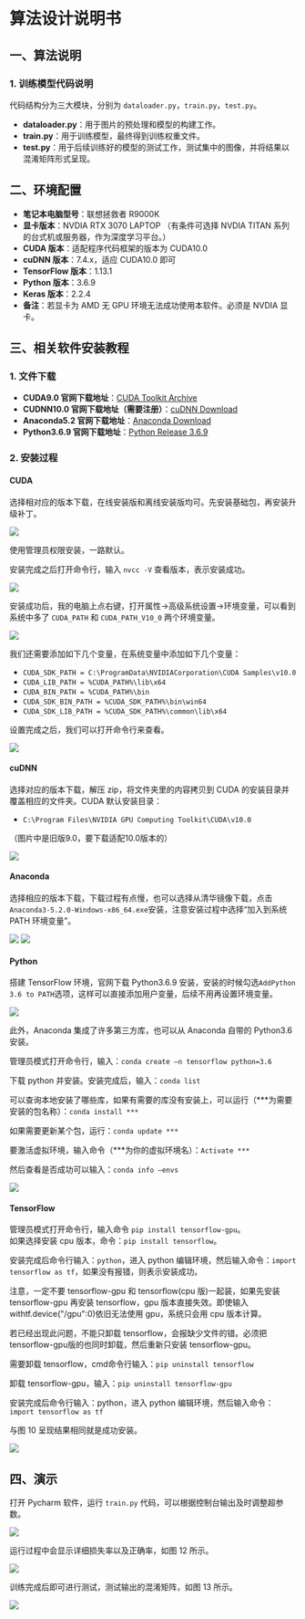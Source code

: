 # 算法设计说明书

## 一、算法说明

### 1. 训练模型代码说明

代码结构分为三大模块，分别为 `dataloader.py`，`train.py`，`test.py`。

- **dataloader.py**：用于图片的预处理和模型的构建工作。
- **train.py**：用于训练模型，最终得到训练权重文件。
- **test.py**：用于后续训练好的模型的测试工作，测试集中的图像，并将结果以混淆矩阵形式呈现。

## 二、环境配置

- **笔记本电脑型号**：联想拯救者 R9000K
- **显卡版本**：NVDIA RTX 3070 LAPTOP （有条件可选择 NVDIA TITAN 系列的台式机或服务器，作为深度学习平台。）
- **CUDA 版本**：适配程序代码框架的版本为 CUDA10.0
- **cuDNN 版本**：7.4.x，适应 CUDA10.0 即可
- **TensorFlow 版本**：1.13.1
- **Python 版本**：3.6.9
- **Keras 版本**：2.2.4
- **备注**：若显卡为 AMD 无 GPU 环境无法成功使用本软件。必须是 NVDIA 显卡。

## 三、相关软件安装教程

### 1. 文件下载

- **CUDA9.0 官网下载地址**：[CUDA Toolkit Archive](https://developer.nvidia.com/cuda-toolkit-archive)
- **CUDNN10.0 官网下载地址（需要注册）**：[cuDNN Download](https://developer.nvidia.com/rdp/cudnn-download)
- **Anaconda5.2 官网下载地址**：[Anaconda Download](https://www.anaconda.com/download/)
- **Python3.6.9 官网下载地址**：[Python Release 3.6.9](https://www.python.org/downloads/release/python-369/)

### 2. 安装过程

#### CUDA

选择相对应的版本下载，在线安装版和离线安装版均可。先安装基础包，再安装升级补丁。

![](https://github.com/FunekoZ/Apple-leaf-disease-recognition/blob/main/Image-foder/1.png) <!-- 图 1 选择对应版本的 CUDA 并下载 -->

使用管理员权限安装，一路默认。

安装完成之后打开命令行，输入 `nvcc -V` 查看版本，表示安装成功。

![](https://github.com/FunekoZ/Apple-leaf-disease-recognition/blob/main/Image-foder/2.png) <!-- 图 2 验证是否成功安装 -->

安装成功后，我的电脑上点右键，打开属性->高级系统设置->环境变量，可以看到系统中多了 `CUDA_PATH` 和 `CUDA_PATH_V10_0` 两个环境变量。

![](https://github.com/FunekoZ/Apple-leaf-disease-recognition/blob/main/Image-foder/3.png) <!-- 图 3 环境变量 -->

我们还需要添加如下几个变量，在系统变量中添加如下几个变量：

- `CUDA_SDK_PATH = C:\ProgramData\NVIDIACorporation\CUDA Samples\v10.0`
- `CUDA_LIB_PATH = %CUDA_PATH%\lib\x64`
- `CUDA_BIN_PATH = %CUDA_PATH%\bin`
- `CUDA_SDK_BIN_PATH = %CUDA_SDK_PATH%\bin\win64`
- `CUDA_SDK_LIB_PATH = %CUDA_SDK_PATH%\common\lib\x64`

设置完成之后，我们可以打开命令行来查看。

![](https://github.com/FunekoZ/Apple-leaf-disease-recognition/blob/main/Image-foder/4.png) <!-- 图 4 查看路径 -->

#### cuDNN

选择对应的版本下载，解压 zip，将文件夹里的内容拷贝到 CUDA 的安装目录并覆盖相应的文件夹。CUDA 默认安装目录：
- `C:\Program Files\NVIDIA GPU Computing Toolkit\CUDA\v10.0`

（图片中是旧版9.0，要下载适配10.0版本的）

![](https://github.com/FunekoZ/Apple-leaf-disease-recognition/blob/main/Image-foder/5.png) <!-- 图 5 cuDNN 下载 -->

#### Anaconda

选择相应的版本下载，下载过程有点慢，也可以选择从清华镜像下载，点击`Anaconda3-5.2.0-Windows-x86_64.exe`安装，注意安装过程中选择“加入到系统 PATH 环境变量”。

![](https://github.com/FunekoZ/Apple-leaf-disease-recognition/blob/main/Image-foder/6.png) <!-- 图 6 Anaconda 下载 -->
![](https://github.com/FunekoZ/Apple-leaf-disease-recognition/blob/main/Image-foder/7.png) <!-- 图 7 添加进入环境变量 -->

#### Python

搭建 TensorFlow 环境，官网下载 Python3.6.9 安装，安装的时候勾选`AddPython 3.6 to PATH`选项，这样可以直接添加用户变量，后续不用再设置环境变量。

![](https://github.com/FunekoZ/Apple-leaf-disease-recognition/blob/main/Image-foder/8.png) <!-- 图 8 python 下载 -->

此外，Anaconda 集成了许多第三方库，也可以从 Anaconda 自带的 Python3.6安装。  

管理员模式打开命令行，输入：`conda create –n tensorflow python=3.6`  

下载 python 并安装。安装完成后，输入：`conda list`  

可以查询本地安装了哪些库，如果有需要的库没有安装上，可以运行（***为需要安装的包名称）：`conda install ***`  

如果需要更新某个包，运行：`conda update ***`  

要激活虚拟环境，输入命令（***为你的虚拟环境名）：`Activate ***`  

然后查看是否成功可以输入：`conda info –envs`

![](https://github.com/FunekoZ/Apple-leaf-disease-recognition/blob/main/Image-foder/9.png) <!-- 图 9 激活 TensorFlow 环境 -->

#### TensorFlow

管理员模式打开命令行，输入命令 `pip install tensorflow-gpu`。  
如果选择安装 cpu 版本，命令：`pip install tensorflow`。

安装完成后命令行输入：`python`，进入 python 编辑环境，然后输入命令：`import tensorflow as tf`，如果没有报错，则表示安装成功。

注意，一定不要 tensorflow-gpu 和 tensorflow(cpu 版)一起装，如果先安装 tensorflow-gpu 再安装 tensorflow，gpu 版本直接失效。即使输入
withtf.device("/gpu":0)依旧无法使用 gpu，系统只会用 cpu 版本计算。

若已经出现此问题，不能只卸载 tensorflow，会报缺少文件的错。必须把tensorflow-gpu版的也同时卸载，然后重新只安装 tensorflow-gpu。

需要卸载 tensorflow，cmd命令行输入：`pip uninstall tensorflow`

卸载 tensorflow-gpu，输入：`pip uninstall tensorflow-gpu`

安装完成后命令行输入：python，进入 python 编辑环境，然后输入命令：`import tensorflow as tf`

与图 10 呈现结果相同就是成功安装。

![](https://github.com/FunekoZ/Apple-leaf-disease-recognition/blob/main/Image-foder/10.png) <!-- 图 10 安装成功 -->

## 四、演示

打开 Pycharm 软件，运行 `train.py` 代码，可以根据控制台输出及时调整超参数。

![](https://github.com/FunekoZ/Apple-leaf-disease-recognition/blob/main/Image-foder/11.png) <!-- 图 11 运行环境 -->

运行过程中会显示详细损失率以及正确率，如图 12 所示。

![](https://github.com/FunekoZ/Apple-leaf-disease-recognition/blob/main/Image-foder/12.png) <!-- 图 12 训练过程 -->

训练完成后即可进行测试，测试输出的混淆矩阵，如图 13 所示。

![](https://github.com/FunekoZ/Apple-leaf-disease-recognition/blob/main/Image-foder/13.png) <!-- 图 13 测试集结果 -->
